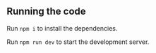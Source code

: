 ## Running the code

  Run `npm i` to install the dependencies.

  Run `npm run dev` to start the development server.
